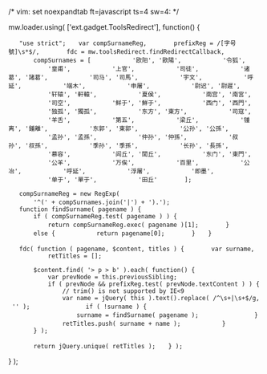 /\* vim: set noexpandtab ft=javascript ts=4 sw=4: \*/

mw.loader.using( \['ext.gadget.ToolsRedirect'\], function() {

`   "use strict";`
`   var compSurnameReg,`
`       prefixReg = /[字号號]\s*$/,`
`       fdc = mw.toolsRedirect.findRedirectCallback,`
`       compSurnames = [`
`           '欧阳', '歐陽',`
`           '令狐',`
`           '皇甫',`
`           '上官',`
`           '司徒',`
`           '诸葛', '諸葛',`
`           '司马', '司馬',`
`           '宇文',`
`           '呼延',`
`           '端木',`
`           '申屠',`
`           '尉迟', '尉遲',`
`           '轩辕', '軒轅',`
`           '夏侯',`
`           '南宫', '南宮',`
`           '司空',`
`           '鲜于', '鮮于',`
`           '西门', '西門',`
`           '独孤', '獨孤',`
`           '东方', '東方',`
`           '司寇',`
`           '羊舌',`
`           '第五',`
`           '梁丘',`
`           '锺离', '鍾離',`
`           '东郭', '東郭',`
`           '公孙', '公孫',`
`           '孟孙', '孟孫',`
`           '仲孙', '仲孫',`
`           '叔孙', '叔孫',`
`           '季孙', '季孫',`
`           '长孙', '長孫',`
`           '慕容',`
`           '闾丘', '閭丘',`
`           '东门', '東門',`
`           '公羊',`
`           '万俟',`
`           '百里',`
`           '公冶',`
`           '呼延',`
`           '浮屠',`
`           '即墨',`
`           '单于', '單于',`
`           '田丘'`
`       ];`

`   compSurnameReg = new RegExp(`
`       '^(' + compSurnames.join('|') + ').');`
`   `
`   function findSurname( pagename ) {`
`       if ( compSurnameReg.test( pagename ) ) {`
`           return compSurnameReg.exec( pagename )[1];`
`       }`
`       else {`
`           return pagename[0];`
`       }`
`   }`

`   fdc( function ( pagename, $content, titles ) {`
`       var surname,`
`           retTitles = [];`

`       $content.find( '> p > b' ).each( function() {`
`           var prevNode = this.previousSibling;`
`           if ( prevNode && prefixReg.test( prevNode.textContent ) ) {`
`               // trim() is not supported by IE<9`
`               var name = jQuery( this ).text().replace( /^\s+|\s+$/g, '' );`
`               if ( !surname ) {`
`                   surname = findSurname( pagename );`
`               }`
`               retTitles.push( surname + name );`
`           }`
`       } );`

`       return jQuery.unique( retTitles );`
`   } );`

} );